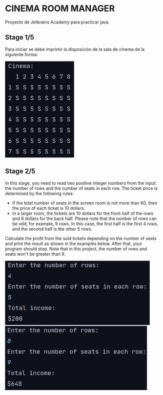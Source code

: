 # CINEMA ROOM MANAGER

Proyecto de Jetbrains Academy para practicar java.

## Stage 1/5
Para iniciar se debe imprimir la disposición de la sala de cinema de la siguiente forma:

![Sala de cinema](./Images/1-5.png "1-5")

## Stage 2/5
In this stage, you need to read two positive integer numbers from the input: the number of rows and the number of seats
in each row. The ticket price is determined by the following rules:

* If the total number of seats in the screen room is not more than 60, then the price of each ticket is 10 dollars. 
* In a larger room, the tickets are 10 dollars for the front half of the rows and 8 dollars for the back half. Please note that the number of rows can be odd, for example, 9 rows. In this case, the first half is the first 4 rows, and the second half is the other 5 rows.

Calculate the profit from the sold tickets depending on the number of seats and print the result as shown in the
examples below. After that, your program should stop. Note that in this project, the number of rows and seats won't be
greater than 9.

![](./Images/2-5-1.png)
![](./Images/2-5-2.png)